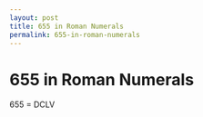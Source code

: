 ```yaml
---
layout: post
title: 655 in Roman Numerals
permalink: 655-in-roman-numerals
---
```


# 655 in Roman Numerals

655 = DCLV
